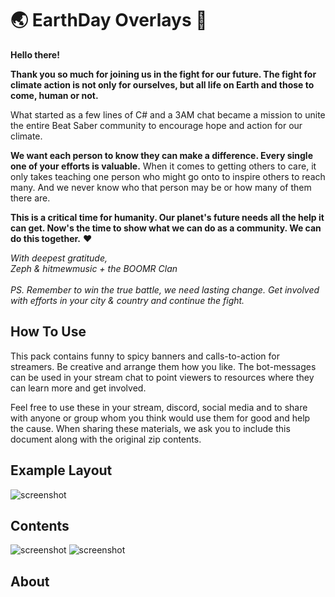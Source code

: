 # 🌏 EarthDay Overlays 🦍

**Hello there!**

**Thank you so much for joining us in the fight for our future. The fight for climate action is not only for ourselves, but all life on Earth and those to come, human or not.**

What started as a few lines of C# and a 3AM chat became a mission to unite the entire Beat Saber community to encourage hope and action for our climate. 

**We want each person to know they can make a difference. Every single one of your efforts is valuable.** When it comes to getting others to care, it only takes teaching one person who might go onto to inspire others to reach many. And we never know who that person may be or how many of them there are.

**This is a critical time for humanity. Our planet's future needs all the help it can get. Now's the time to show what we can do as a community. We can do this together.** ❤️

<i>With deepest gratitude,</i><br>
<i>Zeph & hitmewmusic + the BOOMR Clan</i><br><br>
_PS. Remember to win the true battle, we need lasting change. Get involved with efforts in your city & country and continue the fight._


## How To Use
This pack contains funny to spicy banners and calls-to-action for streamers. Be creative and arrange them how you like. The bot-messages can be used in your stream chat to point viewers to resources where they can learn more and get involved.

Feel free to use these in your stream, discord, social media and to share with anyone or group whom you think would use them for good and help the cause. When sharing these materials, we ask you to include this document along with the original zip contents.

## Example Layout
![screenshot](https://github.com/zeph-yr/EarthDayOverlay/blob/master/Screenshots/demo_1.png)

## Contents
![screenshot](https://github.com/zeph-yr/EarthDayOverlay/blob/master/Screenshots/demo_banners.png)
![screenshot](https://github.com/zeph-yr/EarthDayOverlay/blob/master/Screenshots/demo_call_to_action.png)

## About
